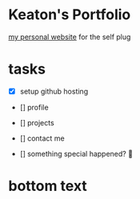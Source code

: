 # Keaton's Portfolio

[my personal website](https://keatontam.github.io) for the self plug 

# tasks

- [x] setup github hosting
- [] profile 
- [] projects
- [] contact me

- [] something special happened? :pancakes:

# bottom text